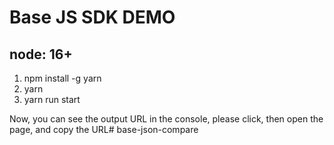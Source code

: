 # Base JS SDK DEMO
## node: 16+
1. npm install -g yarn
2. yarn
3. yarn run start

Now, you can see the output URL in the console, please click, then open the page, and copy the URL# base-json-compare
